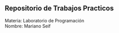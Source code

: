 <h2>Repositorio de Trabajos Practicos</h2>
<p>Materia: Laboratorio de Programación<br>Nombre: Mariano Seif</p>
